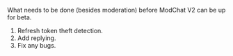 What needs to be done (besides moderation) before ModChat V2 can be up for beta.

1. Refresh token theft detection.
2. Add replying.
3. Fix any bugs.
